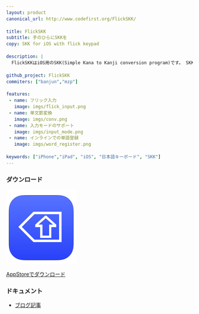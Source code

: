 ```yaml
---
layout: product
canonical_url: http://www.codefirst.org/FlickSKK/

title: FlickSKK
subtitle: 手のひらにSKKを
copy: SKK for iOS with flick keypad

description: |
  FlickSKKはiOS用のSKK(Simple Kana to Kanji conversion program)です。 SKKの使い勝手をそのままに、iPhoneで使いやすいようにフリック入力に対応しています。

github_project: FlickSKK
commiters: ["banjun","mzp"]

features:
 - name: フリック入力
   image: imgs/flick_input.png
 - name: 単文節変換
   image: imgs/conv.png
 - name: 入力モードのサポート
   image: imgs/input_mode.png
 - name: インラインでの単語登録
   image: imgs/word_register.png

keywords: ["iPhone","iPad", "iOS", "日本語キーボード", "SKK"]
---
```


### ダウンロード
[![FlickSKK](./imgs/icon.png "FilckSKK")](https://itunes.apple.com/jp/app/flickskk/id944678753?mt=8)

[AppStoreでダウンロード](https://itunes.apple.com/jp/app/flickskk/id944678753?mt=8)

### ドキュメント

 * [ブログ記事](http://mzp.hatenablog.com/entry/2014/12/12/005344)

